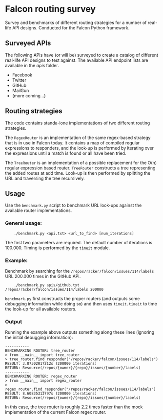 Falcon routing survey
=====================

Survey and benchmarks of different routing strategies for a number of
real-life API designs. Conducted for the Falcon Python framework.

Surveyed APIs
-------------
The following APIs have (or will be) surveyed to create a catalog of 
different real-life API designs to test against. The available API
endpoint lists are available in the _apis_ folder.

* Facebook
* Twitter
* GitHub
* MailGun
* (more coming...)

Routing strategies
------------------
The code contains standa-lone implementations of two different routing
strategies.

The `RegexRouter` is an implementation of the same regex-based strategy
that is in use in Falcon today. It contains a map of compiled regular
expressions to responders, and the look-up is performed by iterating
over the expressions until a match is found or all have been tried.

The `TreeRouter` is an implementation of a possible replacement for the
O(n) regular expression based router. `TreeRouter` constructs a tree
representing the added routes at add time. Look-up is then performed
by splitting the URL and traversing the tree recursively.

Usage
-----
Use the `benchmark.py` script to benchmark URL look-ups against the 
available router implementations.

### General usage:
```
    ./benchmark.py <api.txt> <url_to_find> [num_iterations]
```
The first two parameters are required. The default number of iterations
is 100.000. Timing is performed by the `timeit` module.

### Example:
Benchmark by searching for the `/repos/racker/falcon/issues/114/labels`
URL 200.000 times in the GitHub API.
```
    ./benchmark.py apis/github.txt /repos/racker/falcon/issues/114/labels 200000
```

`benchmark.py` first constructs the proper routers (and outputs some
debugging information while doing so) and then uses `timeit.timeit` to
time the look-up for all available routers.

### Output
Running the example above outputs something along these lines (ignoring
the initial debugging information):
```
-----------
BENCHMARKING ROUTER: tree_router
> from __main__ import tree_router
> tree_router.find_responder("/repos/racker/falcon/issues/114/labels")
RESULT: 3.87302017212s (200000 iterations)
RETURN: Resource(/repos/{owner}/{repo}/issues/{number}/labels)
-----------
BENCHMARKING ROUTER: regex_router
> from __main__ import regex_router
> regex_router.find_responder("/repos/racker/falcon/issues/114/labels")
RESULT: 8.60835313797s (200000 iterations)
RETURN: Resource(/repos/{owner}/{repo}/issues/{number}/labels)
``` 

In this case, the tree router is roughly 2.2 times faster than the mock
implementation of the current Falcon regex router.
